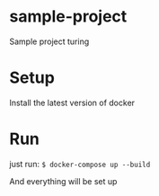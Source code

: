 # sample-project
Sample project turing

# Setup
Install the latest version of docker

# Run
just run:
`$ docker-compose up --build`

And everything will be set up